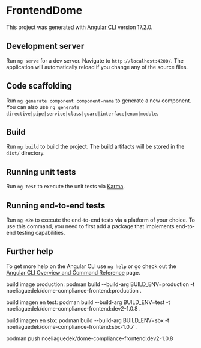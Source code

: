 # FrontendDome

This project was generated with [Angular CLI](https://github.com/angular/angular-cli) version 17.2.0.

## Development server

Run `ng serve` for a dev server. Navigate to `http://localhost:4200/`. The application will automatically reload if you change any of the source files.

## Code scaffolding

Run `ng generate component component-name` to generate a new component. You can also use `ng generate directive|pipe|service|class|guard|interface|enum|module`.

## Build

Run `ng build` to build the project. The build artifacts will be stored in the `dist/` directory.

## Running unit tests

Run `ng test` to execute the unit tests via [Karma](https://karma-runner.github.io).

## Running end-to-end tests

Run `ng e2e` to execute the end-to-end tests via a platform of your choice. To use this command, you need to first add a package that implements end-to-end testing capabilities.

## Further help

To get more help on the Angular CLI use `ng help` or go check out the [Angular CLI Overview and Command Reference](https://angular.io/cli) page.

build image production:
podman build --build-arg BUILD_ENV=production -t noeliaguedek/dome-compliance-frontend:production .

build imagen en test:
podman build --build-arg BUILD_ENV=test -t noeliaguedek/dome-compliance-frontend:dev2-1.0.8 .

build imagen en sbx:
podman build --build-arg BUILD_ENV=sbx -t noeliaguedek/dome-compliance-frontend:sbx-1.0.7 .

podman push noeliaguedek/dome-compliance-frontend:dev2-1.0.8
